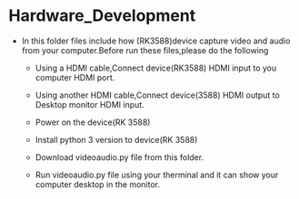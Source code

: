 # Hardware_Development


* In this folder files include how (RK3588)device capture video and audio from your computer.Before run these files,please do the following 

  * Using a HDMI cable,Connect device(RK3588) HDMI input to you computer HDMI port.
  
  * Using another HDMI cable,Connect device(3588) HDMI output to Desktop monitor HDMI input.

  * Power on the device(RK 3588)
  
  * Install python 3 version to device(RK 3588)

  * Download videoaudio.py file from this folder.

  * Run videoaudio.py file using your therminal and it can show your computer desktop in the monitor.

